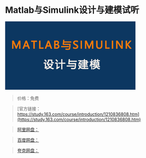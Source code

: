 # Matlab与Simulink设计与建模试听

![img](../../../assets/study163/free/b1ef91f694544fdfbeb3efc2b146988b.jpg)

> 价格：免费

> [官方链接：https://study.163.com/course/introduction/1210836808.htm](https://study.163.com/course/introduction/1210836808.htm)

> [阿里网盘：]()

> [百度网盘：]()

> [夸克网盘：]()
